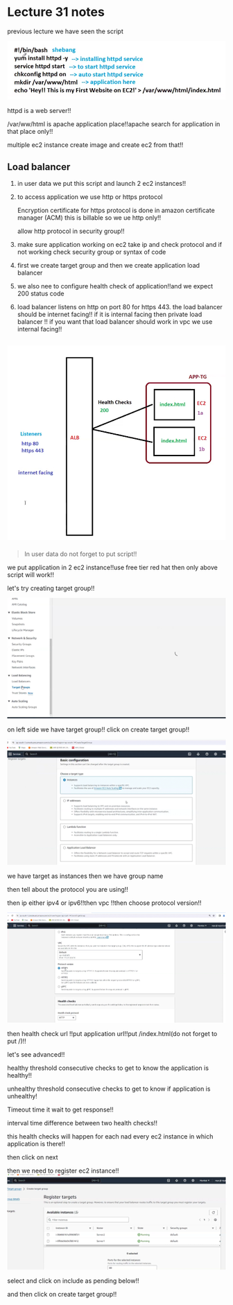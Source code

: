 # Lecture 31 notes

previous lecture we have seen the script

![alt text](image.png)


httpd is a web server!!

/var/ww/html is apache application place!!apache search for application in that place only!!

multiple ec2 instance create image and create ec2 from that!!

## Load balancer

1. in user data we put this script and launch 2 ec2 instances!!

2. to access application we use http or https 
protocol 

    Encryption certificate for https protocol is done in amazon certificate manager (ACM) this is billable so we ue http only!!

    allow http protocol in security group!!

3. make sure application working on ec2 take ip and
 check protocol and if not working check security group or syntax of code


4. first we create target group and then we create application load balancer

5. we also nee to configure health check of application!!and we expect 200 status code

6. load balancer listens on http on port 80 for https 443. the load balancer 
should be internet facing!! if it is internal facing then private load balancer !!
if you want that load balancer should work in vpc we use internal facing!!

![alt text](image-1.png)
---

> In user data do not forget to put script!!


we put application in 2 ec2 instance!!use free tier red hat then only above script will work!!

let's try creating target group!!

![alt text](image-2.png)

on left side we have target group!!  click on create target group!!

![alt text](image-3.png)

we have target as instances then we have group name 

then tell about the protocol you are using!!

then ip either ipv4 or ipv6!!then vpc !!then choose protocol version!!

![alt text](image-4.png)

then health check url !!put application url!!put /index.html(do not forget to put /)!!

 let's see advanced!!

 healthy threshold  consecutive checks to get to know the application is healthy!!
 
 unhealthy threshold consecutive checks to get to know if application is unhealthy!

Timeout time it wait to get response!!

interval time difference between two health checks!!

this health checks will happen for each nad every ec2 instance in which application is there!!

then click on next

then we need to register ec2 instance!!
![alt text](image-5.png)

select and click on include as pending below!!

and then click on create target group!!




